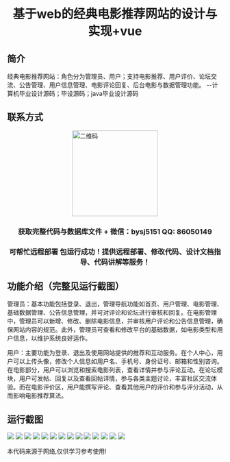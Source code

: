 <p><h1 align="center">基于web的经典电影推荐网站的设计与实现+vue</h1></p>

## 简介
经典电影推荐网站：角色分为管理员、用户；支持电影推荐、用户评价、论坛交流、公告管理、用户信息管理、电影评论回复、后台电影与数据管理功能。    --计算机毕业设计源码；毕设源码；java毕业设计源码


## 联系方式
<img src="https://bs-1329754181.cos.ap-shanghai.myqcloud.com/wx.jpg" alt="二维码" style="display: block; margin: 0 auto;" width="200px">
<p><h3 align="center">获取完整代码与数据库文件 + 微信：bysj5151 QQ: 86050149</h3></p>
<p><h3 align="center">可帮忙远程部署 包运行成功！提供远程部署、修改代码、设计文档指导、代码讲解等服务！</h3></p>

## 功能介绍（完整见运行截图）
管理员：基本功能包括登录、退出，管理导航功能如首页、用户管理、电影管理、基础数据管理、公告信息管理，并可对评论和论坛进行审核和回复。在电影管理中，管理员可以新增、修改、删除电影信息，并审核用户评论和公告信息管理，确保网站内容的规范。此外，管理员可查看和修改平台的基础数据，如电影类型和用户信息，以维护系统良好运作。

用户：主要功能为登录、退出及使用网站提供的推荐和互动服务。在个人中心，用户可以上传头像，修改个人信息如用户名、手机号、身份证号、邮箱和性别咨询。在电影部分，用户可以浏览和搜索电影列表，查看详情并参与评论互动。在论坛模块，用户可发帖、回复以及查看回帖详情，参与各类主题讨论，丰富社区交流体验。而在电影评价区，用户能撰写评论、查看其他用户的评价和参与评分活动，从而影响电影推荐算法。


## 运行截图
![](https://bs-1329754181.cos.ap-shanghai.myqcloud.com/ssm/ClassicMovieRecommendationWebsite/img/001.jpg)
![](https://bs-1329754181.cos.ap-shanghai.myqcloud.com/ssm/ClassicMovieRecommendationWebsite/img/002.jpg)
![](https://bs-1329754181.cos.ap-shanghai.myqcloud.com/ssm/ClassicMovieRecommendationWebsite/img/003.jpg)
![](https://bs-1329754181.cos.ap-shanghai.myqcloud.com/ssm/ClassicMovieRecommendationWebsite/img/004.jpg)
![](https://bs-1329754181.cos.ap-shanghai.myqcloud.com/ssm/ClassicMovieRecommendationWebsite/img/005.jpg)
![](https://bs-1329754181.cos.ap-shanghai.myqcloud.com/ssm/ClassicMovieRecommendationWebsite/img/006.jpg)
![](https://bs-1329754181.cos.ap-shanghai.myqcloud.com/ssm/ClassicMovieRecommendationWebsite/img/007.jpg)
![](https://bs-1329754181.cos.ap-shanghai.myqcloud.com/ssm/ClassicMovieRecommendationWebsite/img/008.jpg)
![](https://bs-1329754181.cos.ap-shanghai.myqcloud.com/ssm/ClassicMovieRecommendationWebsite/img/009.jpg)
![](https://bs-1329754181.cos.ap-shanghai.myqcloud.com/ssm/ClassicMovieRecommendationWebsite/img/010.jpg)
![](https://bs-1329754181.cos.ap-shanghai.myqcloud.com/ssm/ClassicMovieRecommendationWebsite/img/011.jpg)
![](https://bs-1329754181.cos.ap-shanghai.myqcloud.com/ssm/ClassicMovieRecommendationWebsite/img/012.jpg)
![](https://bs-1329754181.cos.ap-shanghai.myqcloud.com/ssm/ClassicMovieRecommendationWebsite/img/013.jpg)
![](https://bs-1329754181.cos.ap-shanghai.myqcloud.com/ssm/ClassicMovieRecommendationWebsite/img/014.jpg)

<p>本代码来源于网络,仅供学习参考使用!</p>
